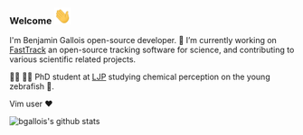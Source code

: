 ### Welcome <img src="https://raw.githubusercontent.com/ABSphreak/ABSphreak/master/gifs/Hi.gif" width="30px">

I'm Benjamin Gallois open-source developer. 🔭 I’m currently working on [FastTrack](https://github.com/orgs/FastTrackOrg/dashboard) an open-source tracking software for science, and contributing to various scientific related projects.

:man_student: :man_scientist: PhD student at [LJP](https://github.com/LJPZebra) studying chemical perception on the young zebrafish :tropical_fish:.

Vim user :hearts: 

![bgallois's github stats](https://github-readme-stats.vercel.app/api?username=bgallois&hide=["issues"]&show_icons=true)
